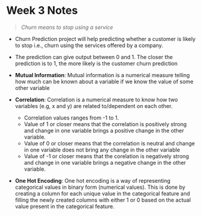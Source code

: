 # Week 3 Notes

> *Churn means to stop using a service*

- Churn Prediction project will help predicting whether a customer is likely to stop  i.e., churn using the services offered by a company.

- The prediction can give output between 0 and 1. The closer the prediction is to 1, the more likely is the customer churn prediction

- **Mutual Information**: Mutual information is a numerical measure telling how much can be known about a variable if we know the value of some other variable

- **Correlation**: Correlation is a numerical measure to know how two variables (e.g, x and y) are related to/dependent on each other. 
    - Correlation values ranges from -1 to 1. 
    - Value of 1 or closer means that the correlation is positively strong and change in one variable brings a positive change in the other variable.
    - Value of 0 or closer means that the correlation is neutral and change in one variable does not bring any change in the other variable
    - Value of -1 or closer means that the corelation is negatively strong and change in one variable brings a negative change in the other variable. 
    
- **One Hot Encoding**: One hot encoding is a way of representing categorical values in binary form (numerical values). This is done by creating a column for each unique value in the categorical feature and filling the newly created columns with either 1 or 0 based on the actual value present in the categorical feature.